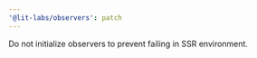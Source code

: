 ```yaml
---
'@lit-labs/observers': patch
---
```


Do not initialize observers to prevent failing in SSR environment.
